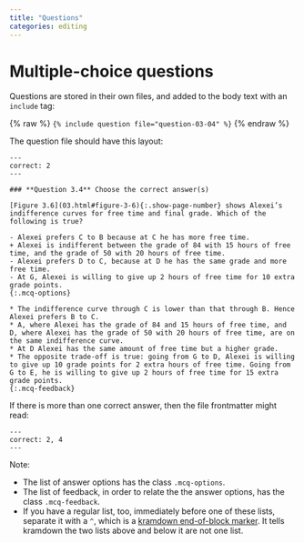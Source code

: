 ```yaml
---
title: "Questions"
categories: editing
---
```


# Multiple-choice questions

Questions are stored in their own files, and added to the body text with an `include` tag:

{% raw %}
`{% include question file="question-03-04" %}`
{% endraw %}

The question file should have this layout:

```
---
correct: 2
---

### **Question 3.4** Choose the correct answer(s)

[Figure 3.6](03.html#figure-3-6){:.show-page-number} shows Alexei’s indifference curves for free time and final grade. Which of the following is true?

- Alexei prefers C to B because at C he has more free time.
+ Alexei is indifferent between the grade of 84 with 15 hours of free time, and the grade of 50 with 20 hours of free time.
- Alexei prefers D to C, because at D he has the same grade and more free time.
- At G, Alexei is willing to give up 2 hours of free time for 10 extra grade points. 
{:.mcq-options}

* The indifference curve through C is lower than that through B. Hence Alexei prefers B to C.
* A, where Alexei has the grade of 84 and 15 hours of free time, and D, where Alexei has the grade of 50 with 20 hours of free time, are on
the same indifference curve.
* At D Alexei has the same amount of free time but a higher grade.
* The opposite trade-off is true: going from G to D, Alexei is willing to give up 10 grade points for 2 extra hours of free time. Going from G to E, he is willing to give up 2 hours of free time for 15 extra grade points.  
{:.mcq-feedback}
```

If there is more than one correct answer, then the file frontmatter might read:

```
---
correct: 2, 4
---
```

Note:

* The list of answer options has the class `.mcq-options`.
* The list of feedback, in order to relate the the answer options, has the class `.mcq-feedback`.
* If you have a regular list, too, immediately before one of these lists, separate it with a `^`, which is a [kramdown end-of-block marker](https://kramdown.gettalong.org/syntax.html#eob-marker). It tells kramdown the two lists above and below it are not one list.

